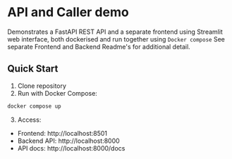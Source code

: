 # API and Caller demo

Demonstrates a FastAPI REST API and a separate frontend using Streamlit web interface, both dockerised and run together using `Docker compose` See separate Frontend and Backend Readme's for additional detail.

## Quick Start
1. Clone repository
2. Run with Docker Compose:
```bash
docker compose up
```

3. Access:
- Frontend: http://localhost:8501
- Backend API: http://localhost:8000
- API docs: http://localhost:8000/docs